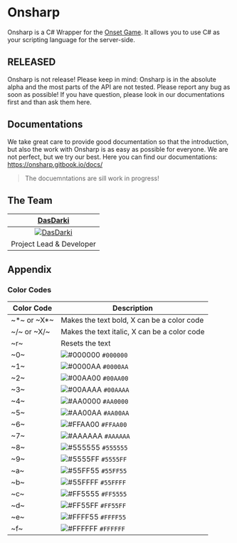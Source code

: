# Onsharp
Onsharp is a C# Wrapper for the [Onset Game](https://playonset.com/). It allows you to use C# as your scripting language for the server-side.

## RELEASED
Onsharp is not release! Please keep in mind: Onsharp is in the absolute alpha and the most parts of the API are not tested. Please report any bug as soon as possible! If you have question, please look in our documentations first and than ask them here. 

## Documentations
We take great care to provide good documentation so that the introduction, but also the work with Onsharp is as easy as possible for everyone. We are not perfect, but we try our best. Here you can find our documentations: https://onsharp.gitbook.io/docs/

> The docuemntations are sill work in progress!

## The Team
| <a href="https://github.com/DasDarki" target="_blank">**DasDarki**</a> |
| :---: |
| [![DasDarki](https://avatars1.githubusercontent.com/u/20742539?v=3&s=150)](https://github.com/DasDarki)|
| Project Lead & Developer |

## Appendix
### Color Codes
|Color Code|Description|
|---|---|
|\~\*\~ or \~X*\~|Makes the text bold, X can be a color code|
|\~/\~ or \~X/\~|Makes the text italic, X can be a color code|
|\~r\~|Resets the text|
|\~0\~|![#000000](https://via.placeholder.com/15/000000/000000?text=+) `#000000`|
|\~1\~|![#0000AA](https://via.placeholder.com/15/0000AA/000000?text=+) `#0000AA`|
|\~2\~|![#00AA00](https://via.placeholder.com/15/00AA00/000000?text=+) `#00AA00`|
|\~3\~|![#00AAAA](https://via.placeholder.com/15/00AAAA/000000?text=+) `#00AAAA`|
|\~4\~|![#AA0000](https://via.placeholder.com/15/AA0000/000000?text=+) `#AA0000`|
|\~5\~|![#AA00AA](https://via.placeholder.com/15/AA00AA/000000?text=+) `#AA00AA`|
|\~6\~|![#FFAA00](https://via.placeholder.com/15/FFAA00/000000?text=+) `#FFAA00`|
|\~7\~|![#AAAAAA](https://via.placeholder.com/15/AAAAAA/000000?text=+) `#AAAAAA`|
|\~8\~|![#555555](https://via.placeholder.com/15/555555/000000?text=+) `#555555`|
|\~9\~|![#5555FF](https://via.placeholder.com/15/5555FF/000000?text=+) `#5555FF`|
|\~a\~|![#55FF55](https://via.placeholder.com/15/55FF55/000000?text=+) `#55FF55`|
|\~b\~|![#55FFFF](https://via.placeholder.com/15/55FFFF/000000?text=+) `#55FFFF`|
|\~c\~|![#FF5555](https://via.placeholder.com/15/FF5555/000000?text=+) `#FF5555`|
|\~d\~|![#FF55FF](https://via.placeholder.com/15/FF55FF/000000?text=+) `#FF55FF`|
|\~e\~|![#FFFF55](https://via.placeholder.com/15/FFFF55/000000?text=+) `#FFFF55`|
|\~f\~|![#FFFFFF](https://via.placeholder.com/15/FFFFFF/000000?text=+) `#FFFFFF`|

